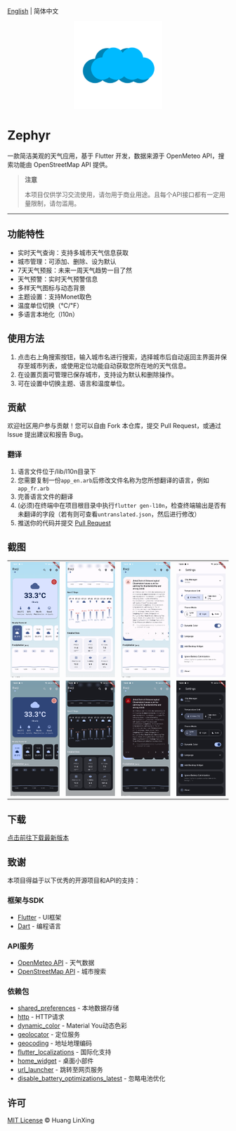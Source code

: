 [English](README.md) | 简体中文

<p align="center">
  <a href="https://github.com/LanceHuang245/Zephyr">
    <img src="./public/zephyr.png" height="200"/>
  </a>
</p>

# Zephyr

一款简洁美观的天气应用，基于 Flutter 开发，数据来源于 OpenMeteo API，搜索功能由 OpenStreetMap API 提供。
> **注意**
> 
> 本项目仅供学习交流使用，请勿用于商业用途。且每个API接口都有一定用量限制，请勿滥用。
---
## 功能特性
- 实时天气查询：支持多城市天气信息获取
- 城市管理：可添加、删除、设为默认
- 7天天气预报：未来一周天气趋势一目了然
- 天气预警：实时天气预警信息
- 多样天气图标与动态背景
- 主题设置：支持Monet取色
- 温度单位切换（℃/℉）
- 多语言本地化（l10n）

## 使用方法
1. 点击右上角搜索按钮，输入城市名进行搜索，选择城市后自动返回主界面并保存至城市列表，或使用定位功能自动获取您所在地的天气信息。
2. 在设置页面可管理已保存城市，支持设为默认和删除操作。
3. 可在设置中切换主题、语言和温度单位。

## 贡献
欢迎社区用户参与贡献！您可以自由 Fork 本仓库，提交 Pull Request，或通过 Issue 提出建议和报告 Bug。

### 翻译
1. 语言文件位于/lib/l10n目录下
2. 您需要复制一份`app_en.arb`后修改文件名称为您所想翻译的语言，例如`app_fr.arb`
3. 完善语言文件的翻译
4. (必须)在终端中在项目根目录中执行`flutter gen-l10n`，检查终端输出是否有未翻译的字段（若有则可查看`untranslated.json`，然后进行修改）
5. 推送你的代码并提交 [Pull Request](https://github.com/ClaretWheel1481/Zephyr/pulls)

## 截图
<table>
  <tr>
    <td><img src="./public/sample_main_light.png" width="200"/></td>
    <td><img src="./public/sample_main2_light.png" width="200"/></td>
    <td><img src="./public/sample_main_alert_light.png" width="200"/></td>
    <td><img src="./public/sample_settings_light.png" width="200"/></td>
  </tr>
  <tr>
    <td><img src="./public/sample_main_dark.png" width="200"/></td>
    <td><img src="./public/sample_main2_dark.png" width="200"/></td>
    <td><img src="./public/sample_main_alert_dark.png" width="200"/></td>
    <td><img src="./public/sample_settings_dark.png" width="200"/></td>
  </tr>
</table>

## 下载
[点击前往下载最新版本](https://github.com/ClaretWheel1481/Zephyr/releases/latest)

## 致谢
本项目得益于以下优秀的开源项目和API的支持：

### 框架与SDK
- [Flutter](https://flutter.dev/) - UI框架
- [Dart](https://dart.dev/) - 编程语言

### API服务
- [OpenMeteo API](https://open-meteo.com/) - 天气数据
- [OpenStreetMap API](https://www.openstreetmap.org/) - 城市搜索

### 依赖包
- [shared_preferences](https://pub.dev/packages/shared_preferences) - 本地数据存储
- [http](https://pub.dev/packages/http) - HTTP请求
- [dynamic_color](https://pub.dev/packages/dynamic_color) - Material You动态色彩
- [geolocator](https://pub.dev/packages/geolocator) - 定位服务
- [geocoding](https://pub.dev/packages/geocoding) - 地址地理编码
- [flutter_localizations](https://flutter.dev/docs/development/accessibility-and-localization/internationalization) - 国际化支持
- [home_widget](https://pub.dev/packages/home_widget) - 桌面小部件
- [url_launcher](https://pub.dev/packages/url_launcher) - 跳转至网页服务
- [disable_battery_optimizations_latest](https://pub.dev/packages/disable_battery_optimizations_latest) - 忽略电池优化

## 许可
[MIT License](LICENSE) © Huang LinXing